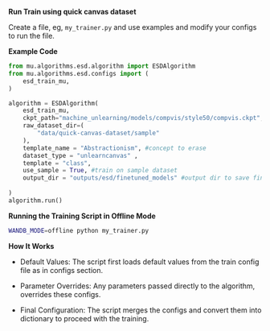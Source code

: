 
**Run Train using quick canvas dataset**

Create a file, eg, `my_trainer.py` and use examples and modify your configs to run the file.  

**Example Code**
```python
from mu.algorithms.esd.algorithm import ESDAlgorithm
from mu.algorithms.esd.configs import (
    esd_train_mu,
)

algorithm = ESDAlgorithm(
    esd_train_mu,
    ckpt_path="machine_unlearning/models/compvis/style50/compvis.ckpt",
    raw_dataset_dir=(
        "data/quick-canvas-dataset/sample"
    ),
    template_name = "Abstractionism", #concept to erase
    dataset_type = "unlearncanvas" ,
    template = "class",
    use_sample = True, #train on sample dataset
    output_dir = "outputs/esd/finetuned_models" #output dir to save finetuned models
    
)
algorithm.run()
```

**Running the Training Script in Offline Mode**

```bash
WANDB_MODE=offline python my_trainer.py
```

**How It Works** 
* Default Values: The script first loads default values from the train config file as in configs section.

* Parameter Overrides: Any parameters passed directly to the algorithm, overrides these configs.

* Final Configuration: The script merges the configs and convert them into dictionary to proceed with the training. 

